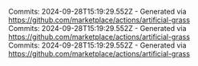 Commits: 2024-09-28T15:19:29.552Z - Generated via https://github.com/marketplace/actions/artificial-grass
<br>
Commits: 2024-09-28T15:19:29.552Z - Generated via https://github.com/marketplace/actions/artificial-grass
<br>
Commits: 2024-09-28T15:19:29.552Z - Generated via https://github.com/marketplace/actions/artificial-grass
<br>
